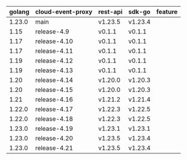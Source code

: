 | golang | cloud-event-proxy | rest-api | sdk-go  | feature      |
| ------ | ----------------- | -------- | ------- | ------------ |
| 1.23.0 | main | v1.23.5 | v1.23.4 |  |
| 1.15 | release-4.9 | v0.1.1 | v0.1.1 |  |
| 1.17 | release-4.10 | v0.1.1 | v0.1.1 |  |
| 1.17 | release-4.11 | v0.1.1 | v0.1.1 |  |
| 1.19 | release-4.12 | v0.1.1 | v0.1.1 |  |
| 1.19 | release-4.13 | v0.1.1 | v0.1.1 |  |
| 1.20 | release-4.14 | v1.20.0 | v1.20.3 |  |
| 1.20 | release-4.15 | v1.20.0 | v1.20.3 |  |
| 1.21 | release-4.16 | v1.21.2 | v1.21.4 |  |
| 1.22.0 | release-4.17 | v1.22.3 | v1.22.5 |  |
| 1.22.0 | release-4.18 | v1.22.3 | v1.22.5 |  |
| 1.23.0 | release-4.19 | v1.23.1 | v1.23.1 |  |
| 1.23.0 | release-4.20 | v1.23.5 | v1.23.4 |  |
| 1.23.0 | release-4.21 | v1.23.5 | v1.23.4 |  |

